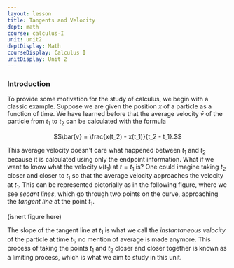 ```yaml
---
layout: lesson
title: Tangents and Velocity
dept: math
course: calculus-I
unit: unit2
deptDisplay: Math
courseDisplay: Calculus I
unitDisplay: Unit 2
---
```


### Introduction
To provide some motivation for the study of calculus, we begin with a classic example. Suppose we are given the position $x$ of a particle as a function of time. We have learned before that the average velocity $\bar{v}$ of the particle from $t_1$ to $t_2$ can be calculated with the formula

$$\bar{v} = \frac{x(t_2) - x(t_1)}{t_2 - t_1}.$$

This average velocity doesn't care what happened between $t_1$ and $t_2$ because it is calculated using only the endpoint information. What if we want to know what the velocity $v(t_1)$ at $t = t_1$ is? One could imagine taking $t_2$ closer and closer to $t_1$ so that the average velocity approaches the velocity at $t_1$. This can be represented pictorially as in the following figure, where we see *secant lines*, which go through two points on the curve, approaching the *tangent line* at the point $t_1$. 

(isnert figure here)

The slope of the tangent line at $t_1$ is what we call the *instantaneous velocity* of the particle at time $t_1$; no mention of average is made anymore. This process of taking the points $t_1$ and $t_2$ closer and closer together is known as a limiting process, which is what we aim to study in this unit. 









